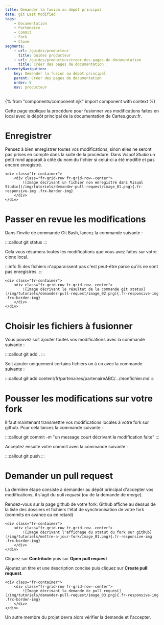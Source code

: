```yaml
---
title: Demander la fusion au dépôt principal
date: git Last Modified
tags:
    - Documentation
    - Partenaire
    - Commit
    - Fork
    - Clone
segments:
    - url: /guides/producteur
      title: Guides producteur
    - url: /guides/producteur/creer-des-pages-de-documentation
      title: Créer des pages de documentation
eleventyNavigation:
    key: Demander la fusion au dépôt principal
    parent: Créer des pages de documentation
    order: 5
    nav: producteur
---
```


{% from "components/component.njk" import component with context %}

Cette page explique la procédure pour fusionner vos modifications faites en local avec le dépôt principal de la documentation de Cartes.gouv.fr.

# Enregistrer

Pensez à bien enregistrer toutes vos modifications, sinon elles ne seront pas prises en compte dans la suite de la procédure. Dans _Visual Studio_ un petit rond apparait à côté du nom du fichier si celui-ci a été modifié et pas encore enregistré.

    <div class="fr-container">
        <div class="fr-grid-row fr-grid-row--center">
            ![Image décrivant un fichier non enregistré dans Visual Studio](/img/tutoriels/demander-pull-request/image_01.png){.fr-responsive-img .frx-border-img}
        </div>
    </div>

# Passer en revue les modifications

Dans l'invite de commande Git Bash, lancez la commande suivante :

:::callout
git status
:::

Cela vous résumera toutes les modifications que vous avez faites sur votre clone local.

:::info
Si des fichiers n'apparaissent pas c'est peut-être parce qu'ils ne sont pas enregistrés.
:::

    <div class="fr-container">
        <div class="fr-grid-row fr-grid-row--center">
            ![Image décrivant le résultat de la commande git status](/img/tutoriels/demander-pull-request/image_02.png){.fr-responsive-img .frx-border-img}
        </div>
    </div>

# Choisir les fichiers à fusionner

Vous pouvez soit ajouter toutes vos modifications avec la commande suivante :

:::callout
git add .
:::

Soit ajouter uniquement certains fichiers un à un avec la commande suivante :

:::callout
git add content/fr/partenaires/partenaireABC/.../monfichier.md
:::

# Pousser les modifications sur votre fork

Il faut maintenant transmettre vos modifications locales à votre fork sur github. Pour cela lancez la commande suivante :

:::callout
git commit -m "un message court décrivant la modification faite"
:::

Acceptez ensuite votre commit avec la commande suivante :

:::callout
git push
:::

# Demander un pull request

La dernière étape consiste à demander au dépôt principal d'accepter vos modifications, il s'agit du _pull request_ (ou de la demande de _merge_).

Rendez-vous sur la page github de votre fork. Github affiche au dessus de la liste des dossiers et fichiers l'état de synchronisation de votre fork (commits en avance ou en retard)

    <div class="fr-container">
        <div class="fr-grid-row fr-grid-row--center">
            ![Image décrivant l'affichage du statut du fork sur github](/img/tutoriels/mettre-a-jour-fork/image_01.png){.fr-responsive-img .frx-border-img}
        </div>
    </div>

Cliquez sur **Contribute** puis sur **Open pull request**

Ajoutez un titre et une description concise puis cliquez sur **Create pull request**.

    <div class="fr-container">
        <div class="fr-grid-row fr-grid-row--center">
            ![Image décrivant la demande de pull request](/img/tutoriels/demander-pull-request/image_03.png){.fr-responsive-img .frx-border-img}
        </div>
    </div>

Un autre membre du projet devra alors vérifier la demande et l'accepter.
